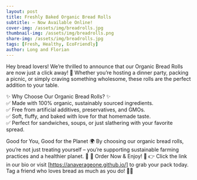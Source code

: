 ```yaml
---
layout: post
title: Freshly Baked Organic Bread Rolls
subtitle: – Now Available Online!
cover-img: /assets/img/breadrolls.jpg
thumbnail-img: /assets/img/breadrolls.png
share-img: /assets/img/breadrolls.jpg
tags: [Fresh, Healthy, EcoFriendly]
author: Long and Florian
---
```


Hey bread lovers! We’re thrilled to announce that our Organic Bread Rolls are now just a click away! 🎉 Whether you’re hosting a dinner party, packing a picnic, or simply craving something wholesome, these rolls are the perfect addition to your table.

✨ Why Choose Our Organic Bread Rolls? ✨\
✅ Made with 100% organic, sustainably sourced ingredients.\
✅ Free from artificial additives, preservatives, and GMOs.\
✅ Soft, fluffy, and baked with love for that homemade taste.\
✅ Perfect for sandwiches, soups, or just slathering with your favorite spread.


Good for You, Good for the Planet 🌍
By choosing our organic bread rolls, you’re not just treating yourself – you’re supporting sustainable farming practices and a healthier planet. 🌱
🛒 Order Now & Enjoy! 🛒
👉 Click the link in our bio or visit [https://anaverageone.github.io/] to grab your pack today.
Tag a friend who loves bread as much as you do! 🥖💛
